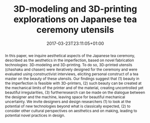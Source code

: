 ---
members: ["PLevy"]
slug: 3d-modeling-and-3d-printing-explorations-on-japanese-tea-ceremony-utensils
title: 3D-modeling and 3D-printing explorations on Japanese tea ceremony utensils
layout: single
searchFilter: Publication
searchWeight: 8
publitype: inproceedings
subsection: conference
everyday: true
researchpage: true
research: 
    -  everyday
jpphilo: true
institution:
    logo: TUe
    short: 'TU/e'
    name: "Eindhoven University of Technology"
    web: "https://www.tue.nl/en/"
    colo: "#c72125"
chaire: false
date: 2017-03-23T23:11:05+01:00
citation:
    authors:
        1: ["Levy", "Pierre", "P."]
        2: ["Yamada", "Shigeru", "S."]
    year: 2017
    title: "3D-modeling and 3D-printing explorations on Japanese tea ceremony utensils"
    proceedings: "the Proceedings of the 11th International Conference on Tangible, Embedded and Embodied Interactions - TEI17"
    publisher: ["ACM", "Yokohama, Japan"]
    doi: "10.1145/3024969.3024990"
reference: "Lévy, P., & Yamada, S. (2017). 3D-modeling and 3D-printing explorations on Japanese tea ceremony utensils. In Proceedings of the 11th International Conference on Tangible, Embedded and Embodied Interactions, TEI17. Yokohama, Japan: ACM Press. https://doi.org/10.1145/3024969.3024990"
abstract: "In this paper, we inquire aesthetical aspects of the Japanese tea ceremony, described as the aesthetics in the imperfection, based on novel fabrication technologies: 3D-modeling and 3D-printing. To do so, 3D-printed utensils (chashaku and chasen) were iteratively designed for the ceremony and were evaluated using constructivist interviews, eliciting personal construct of a tea master on the beauty of these utensils. Our findings  suggest  that  (1)  beauty  in  the  imperfection  is feasible with 3D-printers, (2) such beauty can be created at the  mechanical  limits  of  the  printer  and  of  the  material, creating uncontrolled yet beautiful irregularities, (3) furtherresearch can be made on the dialogue between the designer and  the  machine,  leaving  space for  beautiful  mechanical uncertainty. We invite designers and design researchers (1) to look at the potential of new technologies beyond what is classically  expected,  (2)  to  consider  other  cultural perspectives  on  aesthetics  and  on  making,  leading  to potential novel practices in design."
link:
    1: ["paper", "paper", "https://1drv.ms/b/s!AnQx_v88q65Qv4RkkLV8ECgSD5nCPw?e=SwNWyn"]
    5: ["dissertation", "dissertation", "https://dl.acm.org/citation.cfm?doid=3024969.3024990"]
---
